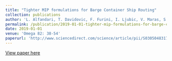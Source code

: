 ```yaml
---
title: "Tighter MIP formulations for Barge Container Ship Routing"
collection: publications
author: 'L. Alfandari, T. Davidovic, F. Furini, I. Ljubic, V. Maras, S. Martin'
permalink: /publication/2019-01-01-tighter-mip-formulations-for-barge-container-ship-routing
date: 2019-01-01
venue: 'Omega 82: 38-54'
paperurl: 'http://www.sciencedirect.com/science/article/pii/S0305048317305704'
---
```

[View paper here](http://www.sciencedirect.com/science/article/pii/S0305048317305704)
